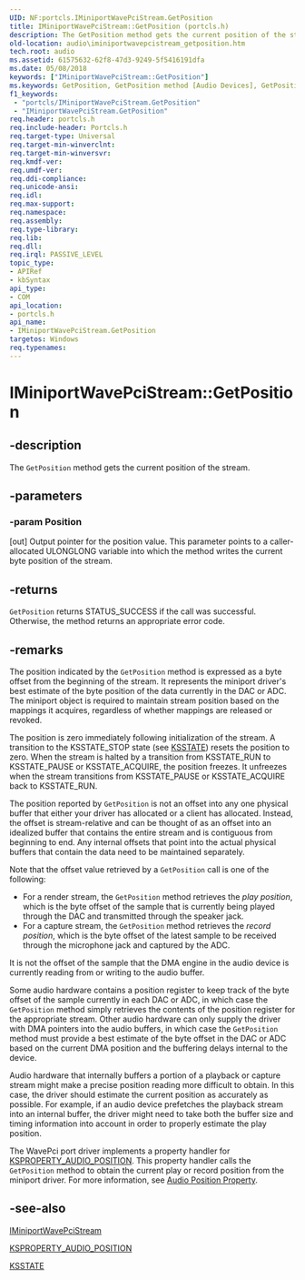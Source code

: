 ```yaml
---
UID: NF:portcls.IMiniportWavePciStream.GetPosition
title: IMiniportWavePciStream::GetPosition (portcls.h)
description: The GetPosition method gets the current position of the stream.
old-location: audio\iminiportwavepcistream_getposition.htm
tech.root: audio
ms.assetid: 61575632-62f8-47d3-9249-5f5416191dfa
ms.date: 05/08/2018
keywords: ["IMiniportWavePciStream::GetPosition"]
ms.keywords: GetPosition, GetPosition method [Audio Devices], GetPosition method [Audio Devices],IMiniportWavePciStream interface, IMiniportWavePciStream interface [Audio Devices],GetPosition method, IMiniportWavePciStream.GetPosition, IMiniportWavePciStream::GetPosition, audio.iminiportwavepcistream_getposition, audmp-routines_32855554-86ce-4549-af40-700b7b8fcaad.xml, portcls/IMiniportWavePciStream::GetPosition
f1_keywords:
 - "portcls/IMiniportWavePciStream.GetPosition"
 - "IMiniportWavePciStream.GetPosition"
req.header: portcls.h
req.include-header: Portcls.h
req.target-type: Universal
req.target-min-winverclnt: 
req.target-min-winversvr: 
req.kmdf-ver: 
req.umdf-ver: 
req.ddi-compliance: 
req.unicode-ansi: 
req.idl: 
req.max-support: 
req.namespace: 
req.assembly: 
req.type-library: 
req.lib: 
req.dll: 
req.irql: PASSIVE_LEVEL
topic_type:
- APIRef
- kbSyntax
api_type:
- COM
api_location:
- portcls.h
api_name:
- IMiniportWavePciStream.GetPosition
targetos: Windows
req.typenames: 
---
```


# IMiniportWavePciStream::GetPosition


## -description


The <code>GetPosition</code> method gets the current position of the stream.


## -parameters




### -param Position 
[out]
Output pointer for the position value. This parameter points to a caller-allocated ULONGLONG variable into which the method writes the current byte position of the stream.


## -returns



<code>GetPosition</code> returns STATUS_SUCCESS if the call was successful. Otherwise, the method returns an appropriate error code.




## -remarks



The position indicated by the <code>GetPosition</code> method is expressed as a byte offset from the beginning of the stream. It represents the miniport driver's best estimate of the byte position of the data currently in the DAC or ADC. The miniport object is required to maintain stream position based on the mappings it acquires, regardless of whether mappings are released or revoked.

The position is zero immediately following initialization of the stream. A transition to the KSSTATE_STOP state (see <a href="https://docs.microsoft.com/windows-hardware/drivers/ddi/ks/ne-ks-ksstate">KSSTATE</a>) resets the position to zero. When the stream is halted by a transition from KSSTATE_RUN to KSSTATE_PAUSE or KSSTATE_ACQUIRE, the position freezes. It unfreezes when the stream transitions from KSSTATE_PAUSE or KSSTATE_ACQUIRE back to KSSTATE_RUN.

The position reported by <code>GetPosition</code> is not an offset into any one physical buffer that either your driver has allocated or a client has allocated. Instead, the offset is stream-relative and can be thought of as an offset into an idealized buffer that contains the entire stream and is contiguous from beginning to end. Any internal offsets that point into the actual physical buffers that contain the data need to be maintained separately.

Note that the offset value retrieved by a <code>GetPosition</code> call is one of the following:

<ul>
<li>
For a render stream, the <code>GetPosition</code> method retrieves the <i>play position</i>, which is the byte offset of the sample that is currently being played through the DAC and transmitted through the speaker jack.

</li>
<li>
For a capture stream, the <code>GetPosition</code> method retrieves the <i>record position</i>, which is the byte offset of the latest sample to be received through the microphone jack and captured by the ADC.

</li>
</ul>
It is not the offset of the sample that the DMA engine in the audio device is currently reading from or writing to the audio buffer.

Some audio hardware contains a position register to keep track of the byte offset of the sample currently in each DAC or ADC, in which case the <code>GetPosition</code> method simply retrieves the contents of the position register for the appropriate stream. Other audio hardware can only supply the driver with DMA pointers into the audio buffers, in which case the <code>GetPosition</code> method must provide a best estimate of the byte offset in the DAC or ADC based on the current DMA position and the buffering delays internal to the device.

Audio hardware that internally buffers a portion of a playback or capture stream might make a precise position reading more difficult to obtain. In this case, the driver should estimate the current position as accurately as possible. For example, if an audio device prefetches the playback stream into an internal buffer, the driver might need to take both the buffer size and timing information into account in order to properly estimate the play position.

The WavePci port driver implements a property handler for <a href="https://docs.microsoft.com/windows-hardware/drivers/audio/ksproperty-audio-position">KSPROPERTY_AUDIO_POSITION</a>. This property handler calls the <code>GetPosition</code> method to obtain the current play or record position from the miniport driver. For more information, see <a href="https://docs.microsoft.com/windows-hardware/drivers/audio/audio-position-property">Audio Position Property</a>. 




## -see-also




<a href="https://docs.microsoft.com/windows-hardware/drivers/ddi/portcls/nn-portcls-iminiportwavepcistream">IMiniportWavePciStream</a>



<a href="https://docs.microsoft.com/windows-hardware/drivers/audio/ksproperty-audio-position">KSPROPERTY_AUDIO_POSITION</a>



<a href="https://docs.microsoft.com/windows-hardware/drivers/ddi/ks/ne-ks-ksstate">KSSTATE</a>
 

 

